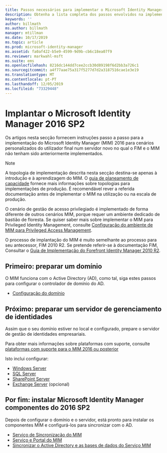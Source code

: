 ```yaml
---
title: Passos necessários para implementar o Microsoft Identity Manager 2016 | Documentos da Microsoft
description: Obtenha a lista completa dos passos envolvidos na implementação do Microsoft Identity Manager 2016, desde a preparação do ambiente à configuração dos portais.
keywords: ''
author: billmath
ms.author: billmath
manager: mtillman
ms.date: 10/17/2019
ms.topic: article
ms.prod: microsoft-identity-manager
ms.assetid: fa0af422-b5e9-4599-9d9b-cb6c18ea07f9
ms.reviewer: markwahl-msft
ms.suite: ems
ms.openlocfilehash: 8216dc144dd7cee2ccb30d89198f6d2bb3a726c1
ms.sourcegitcommit: a4f77aae75a317f5277d7d2a3187516cae1e3e19
ms.translationtype: MT
ms.contentlocale: pt-PT
ms.lasthandoff: 12/05/2019
ms.locfileid: "73329448"
---
```

# <a name="deploy-microsoft-identity-manager-2016-sp2"></a>Implantar o Microsoft Identity Manager 2016 SP2
Os artigos nesta secção fornecem instruções passo a passo para a implementação do Microsoft Identity Manager (MIM) 2016 para cenários personalizados do utilizador final num servidor novo no qual o FIM e o MIM não tenham sido anteriormente implementados.

> [!NOTE]
> A topologia de implementação descrita nesta secção destina-se apenas à introdução e à aprendizagem do MIM.  O [guia de planeamento de capacidade](capacity-planning-guide.md) fornece mais informações sobre topologias para implementações de produção.  É recomendável rever a referida documentação antes de implementar o MIM na utilização ou na escala de produção.

O cenário de gestão de acesso privilegiado é implementado de forma diferente de outros cenários MIM, porque requer um ambiente dedicado de bastião de floresta.  Se quiser saber mais sobre implementar o MIM para Privileged Identity Management, consulte [Configuração do ambiente de MIM para Privileged Access Management](./pam/configuring-mim-environment-for-pam.md).

O processo de implantação do MIM é muito semelhante ao processo para seu antecessor, FIM 2010 R2. Se pretende referir-se à documentação FIM, Consultar o [Guia de Implementação do Forefront Identity Manager 2010 R2](https://technet.microsoft.com/library/jj134310).

## <a name="first-prepare-a-domain"></a>Primeiro: preparar um domínio
O MIM funciona com o Active Directory (AD), como tal, siga estes passos para configurar o controlador de domínio do AD.
- [Configuração do domínio](preparing-domain.md)


## <a name="next-prepare-an-identity-management-servers"></a>Próximo: preparar um servidor de gerenciamento de identidades
Assim que o seu domínio estiver no local e configurado, prepare o servidor de gestão de identidades empresariais.

Para obter mais informações sobre plataformas com suporte, consulte [plataformas com suporte para o MIM 2016 ou posterior](microsoft-identity-manager-2016-supported-platforms.md)

 Isto inclui configurar:
- [Windows Server](prepare-server-ws2016.md)
- [SQL Server](prepare-server-sql2016.md)
- [SharePoint Server](prepare-server-sharepoint.md)
- [Exchange Server](prepare-server-exchange.md) (opcional)

## <a name="finally-install-microsoft-identity-manager-2016-sp2-components"></a>Por fim: instalar Microsoft Identity Manager componentes do 2016 SP2
Depois de configurar o domínio e o servidor, está pronto para instalar os componentes MIM e configurá-los para sincronizar com o AD.
- [Serviço de Sincronização do MIM](install-mim-sync.md)
- [Serviço e Portal do MIM](install-mim-service-portal.md)
- [Sincronizar o Active Directory e as bases de dados do Serviço MIM](install-mim-sync-ad-service.md)

